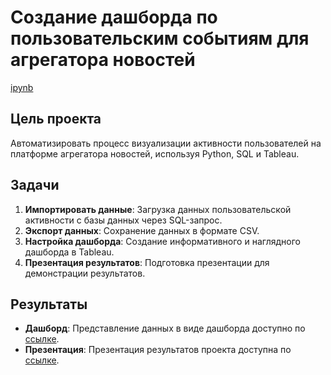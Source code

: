 # Создание дашборда по пользовательским событиям для агрегатора новостей

[ipynb](https://github.com/Vladislav-Puzyrev-0/Portfolio/blob/main/Project_2/Автоматизация%20дашборда.ipynb)

## Цель проекта

Автоматизировать процесс визуализации активности пользователей на платформе агрегатора новостей, используя Python, SQL и Tableau.

## Задачи

1. **Импортировать данные**: Загрузка данных пользовательской активности с базы данных через SQL-запрос.
2. **Экспорт данных**: Сохранение данных в формате CSV.
3. **Настройка дашборда**: Создание информативного и наглядного дашборда в Tableau.
4. **Презентация результатов**: Подготовка презентации для демонстрации результатов.


## Результаты

- **Дашборд**: Представление данных в виде дашборда доступно по [ссылке](https://public.tableau.com/views/Project_0_1/Dashboard1?:language=en-US&publish=yes&:display_count=n&:origin=viz_share_link).
- **Презентация**: Презентация результатов проекта доступна по [ссылке](https://disk.yandex.ru/i/JMhXkUtEezRbiw).
